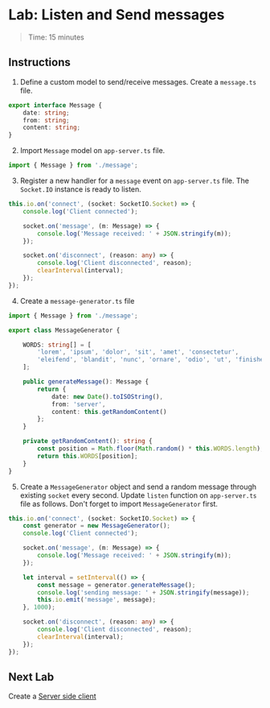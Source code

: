 # Lab: Listen and Send messages

> Time: 15 minutes

## Instructions

1. Define a custom model to send/receive messages. Create a `message.ts` file.

```ts
export interface Message {
    date: string;
    from: string;
    content: string;
}
```

2. Import `Message` model on `app-server.ts` file.

```ts
import { Message } from './message';
```

3. Register a new handler for a `message` event on `app-server.ts` file. The `Socket.IO` instance is ready to listen.
```ts
this.io.on('connect', (socket: SocketIO.Socket) => {
    console.log('Client connected');

    socket.on('message', (m: Message) => {
        console.log('Message received: ' + JSON.stringify(m));
    });

    socket.on('disconnect', (reason: any) => {
        console.log('Client disconnected', reason);
        clearInterval(interval);
    });
});
```

4. Create a `message-generator.ts` file
```ts
import { Message } from './message';

export class MessageGenerator {

    WORDS: string[] = [
        'lorem', 'ipsum', 'dolor', 'sit', 'amet', 'consectetur',
		'eleifend', 'blandit', 'nunc', 'ornare', 'odio', 'ut', 'finished'
    ];

    public generateMessage(): Message {
        return {
            date: new Date().toISOString(),
            from: 'server',
            content: this.getRandomContent()
        };
    }

    private getRandomContent(): string {
        const position = Math.floor(Math.random() * this.WORDS.length);
        return this.WORDS[position];
    }
}
```

5. Create a `MessageGenerator` object and send a random message through existing `socket` every second. Update `listen` function on `app-server.ts` file as follows. Don't forget to import `MessageGenerator` first.
```ts
this.io.on('connect', (socket: SocketIO.Socket) => {
    const generator = new MessageGenerator();
    console.log('Client connected');

    socket.on('message', (m: Message) => {
        console.log('Message received: ' + JSON.stringify(m));
    });

    let interval = setInterval(() => {
        const message = generator.generateMessage();
        console.log('sending message: ' + JSON.stringify(message));
        this.io.emit('message', message);
    }, 1000);

    socket.on('disconnect', (reason: any) => {
        console.log('Client disconnected', reason);
        clearInterval(interval);
    });
});
```

## Next Lab

Create a [Server side client](lab-04.md)

